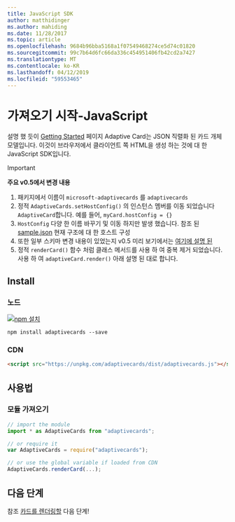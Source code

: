 ```yaml
---
title: JavaScript SDK
author: matthidinger
ms.author: mahiding
ms.date: 11/28/2017
ms.topic: article
ms.openlocfilehash: 9684b96bba5168a1f07549468274ce5d74c01820
ms.sourcegitcommit: 99c7b64d6fc66da336c454951406fb42cd2a7427
ms.translationtype: MT
ms.contentlocale: ko-KR
ms.lasthandoff: 04/12/2019
ms.locfileid: "59553465"
---
```

# <a name="getting-started---javascript"></a>가져오기 시작-JavaScript

설명 했 듯이 [Getting Started](../../../authoring-cards/getting-started.md) 페이지 Adaptive Card는 JSON 직렬화 된 카드 개체 모델입니다. 이것이 브라우저에서 클라이언트 쪽 HTML을 생성 하는 것에 대 한 JavaScript SDK입니다.

> [!IMPORTANT]
> **주요 v0.5에서 변경 내용**
> 
> 1. 패키지에서 이름이 `microsoft-adaptivecards` 를 `adaptivecards`
> 1. 정적 `AdaptiveCards.setHostConfig()` 의 인스턴스 멤버를 이동 되었습니다 `AdaptiveCard`합니다. 예를 들어, `myCard.hostConfig = {}` 
> 1. `HostConfig` 다양 한 이름 바꾸기 및 이동 하지만 발생 했습니다. 참조 된 [sample.json](https://github.com/Microsoft/AdaptiveCards/blob/master/samples/HostConfig/sample.json) 현재 구조에 대 한 호스트 구성
> 1. 또한 일부 스키마 변경 내용이 있었는지 v0.5 미리 보기에서는 [여기에 설명 된](https://github.com/Microsoft/AdaptiveCards/pull/633)
> 1. 정적 `renderCard()` 함수 처럼 클래스 메서드를 사용 하 여 중복 제거 되었습니다. 사용 하 여 `adaptiveCard.render()` 아래 설명 된 대로 합니다. 


## <a name="install"></a>Install

### <a name="node"></a>노드

[![npm 설치](https://img.shields.io/npm/v/adaptivecards.svg)](https://www.npmjs.com/package/adaptivecards)

```console
npm install adaptivecards --save
```

### <a name="cdn"></a>CDN

```html
<script src="https://unpkg.com/adaptivecards/dist/adaptivecards.js"></script>
```

## <a name="usage"></a>사용법

### <a name="import-the-module"></a>모듈 가져오기

```js
// import the module
import * as AdaptiveCards from "adaptivecards";

// or require it
var AdaptiveCards = require("adaptivecards");

// or use the global variable if loaded from CDN
AdaptiveCards.renderCard(...);
```

## <a name="next-steps"></a>다음 단계

참조 [카드를 렌더링할](render-a-card.md) 다음 단계!
